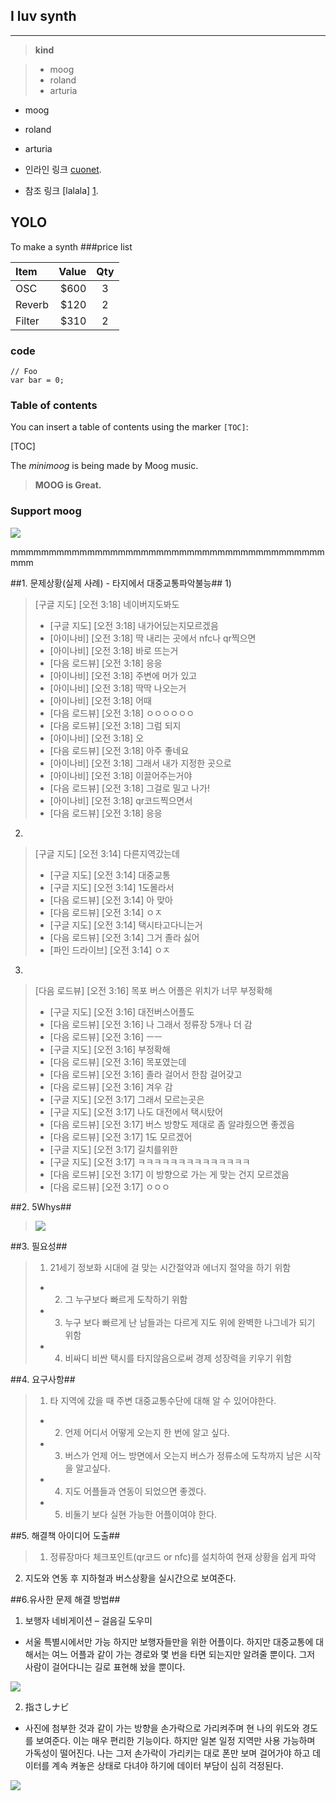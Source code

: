 I luv synth
------------------------
----------


> **kind**

> - moog
> - roland
> - arturia



* moog
* roland
* arturia



* 인라인 링크 [cuonet](http://www.cuonet.com/).
* 참조 링크 [lalala] [1].

[1]:###code

YOLO
--------------------

To make a synth
###price list

| Item     | Value | Qty   |
| :------- | ----: | :---: |
| OSC | $600 |  3   |
| Reverb    | $120   |  2   |
| Filter   | $310    |  2  |







### code 



```
// Foo
var bar = 0;
```



### Table of contents

You can insert a table of contents using the marker `[TOC]`:

[TOC]


The *minimoog* is being made by Moog music.







> **MOOG is Great.**
### Support moog

[![](http://www.uvi.net/img/cms/Synths%20Anthology/SYNTHANTHOLOGY_SYNTH1.jpg)](https://monetizejs.com/authorize?client_id=ESTHdCYOi18iLhhO&summary=true)

mmmmmmmmmmmmmmmmmmmmmmmmmmmmmmmmmmmmmmmmmmmm

##1. 문제상황(실제 사례) - 타지에서 대중교통파악불능##
1)
> [구글 지도] [오전 3:18] 네이버지도봐도
> - [구글 지도] [오전 3:18] 내가어딨는지모르겠음
> - [아이나비] [오전 3:18] 딱 내리는 곳에서 nfc나 qr찍으면
> - [아이나비] [오전 3:18] 바로 뜨는거
> - [다음 로드뷰] [오전 3:18] 응응
> - [아이나비] [오전 3:18] 주변에 머가 있고
> - [아이나비] [오전 3:18] 딱딱 나오는거
> - [아이나비] [오전 3:18] 어때
> - [다음 로드뷰] [오전 3:18] ㅇㅇㅇㅇㅇㅇ
> - [다음 로드뷰] [오전 3:18] 그럼 되지
> - [아이나비] [오전 3:18] 오
> - [다음 로드뷰] [오전 3:18] 아주 좋네요
> - [아이나비] [오전 3:18] 그래서 내가 지정한 곳으로
> - [아이나비] [오전 3:18] 이끌어주는거야
> - [다음 로드뷰] [오전 3:18] 그걸로 밀고 나가!
> - [아이나비] [오전 3:18] qr코드찍으면서
> - [다음 로드뷰] [오전 3:18] 응응

2)
> [구글 지도] [오전 3:14] 다른지역갔는데
> - [구글 지도] [오전 3:14] 대중교통
> - [구글 지도] [오전 3:14] 1도몰라서
> - [다음 로드뷰] [오전 3:14] 아 맞아
> - [다음 로드뷰] [오전 3:14] ㅇㅈ
> - [구글 지도] [오전 3:14] 택시타고다니는거
> - [다음 로드뷰] [오전 3:14] 그거 졸라 싫어
> - [파인 드라이브] [오전 3:14] ㅇㅈ

3)
> [다음 로드뷰] [오전 3:16] 목포 버스 어플은 위치가 너무 부정확해
> - [구글 지도] [오전 3:16] 대전버스어플도
> - [다음 로드뷰] [오전 3:16] 나 그래서 정류장 5개나 더 감
> - [다음 로드뷰] [오전 3:16] ㅡㅡ
> - [구글 지도] [오전 3:16] 부정확해
> - [다음 로드뷰] [오전 3:16] 목포였는데
> - [다음 로드뷰] [오전 3:16] 졸라 걸어서 한참 걸어갖고
> - [다음 로드뷰] [오전 3:16] 겨우 감
> - [구글 지도] [오전 3:17] 그래서 모르는곳은
> - [구글 지도] [오전 3:17] 나도 대전에서 택시탔어
> - [다음 로드뷰] [오전 3:17] 버스 방향도 제대로 좀 알랴줬으면 좋겠음
> - [다음 로드뷰] [오전 3:17] 1도 모르겠어
> - [구글 지도] [오전 3:17] 길치를위한
> - [구글 지도] [오전 3:17] ㅋㅋㅋㅋㅋㅋㅋㅋㅋㅋㅋㅋㅋㅋ
> - [다음 로드뷰] [오전 3:17] 이 방향으로 가는 게 맞는 건지 모르겠음
> - [다음 로드뷰] [오전 3:17] ㅇㅇㅇ
 
##2. 5Whys##
> ![](333.png)


##3. 필요성##
> 1)	21세기 정보화 시대에 걸 맞는 시간절약과 에너지 절약을 하기 위함
> - 2)	그 누구보다 빠르게 도착하기 위함
> - 3)	누구 보다 빠르게 난 남들과는 다르게 지도 위에 완벽한 나그네가 되기 위함
> - 4)	비싸디 비싼 택시를 타지않음으로써 경제 성장력을 키우기 위함

##4. 요구사항##
> 1)	타 지역에 갔을 때 주변 대중교통수단에 대해 알 수 있어야한다.
> - 2)	언제 어디서 어떻게 오는지 한 번에 알고 싶다.
> - 3)	버스가 언제 어느 방면에서 오는지 버스가 정류소에 도착까지 남은 시작을 알고싶다.
> - 4)	지도 어플들과 연동이 되었으면 좋겠다.
> - 5) 비둘기 보다 실현 가능한 어플이여야 한다.

##5. 해결책 아이디어 도출##
> 1)	정류장마다 체크포인트(qr코드 or nfc)를 설치하여 현재 상황을 쉽게 파악
2)	지도와 연동 후 지하철과 버스상황을 실시간으로 보여준다.

##6.유사한 문제 해결 방법##
1)	보행자 네비게이션 – 걸음길 도우미
-	서울 특별시에서만 가능 하지만 보행자들만을 위한 어플이다. 하지만 대중교통에 대해서는 여느 어플과 같이 가는 경로와 몇 번을 타면 되는지만 알려줄 뿐이다. 그저 사람이 걸어다니는 길로 표현해 놨을 뿐이다.

 ![](222.jpg)

2)	指さしナビ
-	사진에 첨부한 것과 같이 가는 방향을 손가락으로 가리켜주며 현 나의 위도와 경도를 보여준다. 이는 매우 편리한 기능이다. 하지만 일본 일정 지역만 사용 가능하며 가독성이 떨어진다. 나는 그저 손가락이 가리키는 대로 폰만 보며 걸어가야 하고 데이터를 계속 켜놓은 상태로 다녀야 하기에 데이터 부담이 심히 걱정된다.

![](111.jpg)
